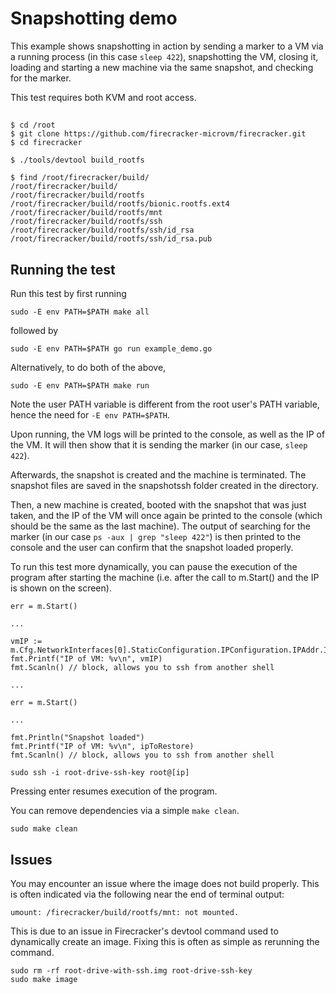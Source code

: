 # Snapshotting demo

This example shows snapshotting in action by sending a marker to a VM via a running process (in this case `sleep 422`), snapshotting the VM, closing it, loading and starting a new machine via the same snapshot, and checking for the marker.

This test requires both KVM and root access.

## 

```
$ cd /root
$ git clone https://github.com/firecracker-microvm/firecracker.git
$ cd firecracker

$ ./tools/devtool build_rootfs

$ find /root/firecracker/build/
/root/firecracker/build/
/root/firecracker/build/rootfs
/root/firecracker/build/rootfs/bionic.rootfs.ext4
/root/firecracker/build/rootfs/mnt
/root/firecracker/build/rootfs/ssh
/root/firecracker/build/rootfs/ssh/id_rsa
/root/firecracker/build/rootfs/ssh/id_rsa.pub
```

## Running the test

Run this test by first running

```
sudo -E env PATH=$PATH make all
```

followed by

```
sudo -E env PATH=$PATH go run example_demo.go
```

Alternatively, to do both of the above,
```
sudo -E env PATH=$PATH make run
```

Note the user PATH variable is different from the root user's PATH variable, hence the need for `-E env PATH=$PATH`.

Upon running, the VM logs will be printed to the console, as well as the IP of the VM. It will then show that it is sending the marker (in our case, `sleep 422`).

Afterwards, the snapshot is created and the machine is terminated. The snapshot files are saved in the snapshotssh folder created in the directory.

Then, a new machine is created, booted with the snapshot that was just taken, and the IP of the VM will once again be printed to the console (which should be the same as the last machine). The output of searching for the marker (in our case `ps -aux | grep "sleep 422"`) is then printed to the console and the user can confirm that the snapshot loaded properly.

To run this test more dynamically, you can pause the execution of the program after starting the machine (i.e. after the call to m.Start() and the IP is shown on the screen).

```
err = m.Start()

...

vmIP := m.Cfg.NetworkInterfaces[0].StaticConfiguration.IPConfiguration.IPAddr.IP.String()
fmt.Printf("IP of VM: %v\n", vmIP)
fmt.Scanln() // block, allows you to ssh from another shell

...

err = m.Start()

...

fmt.Println("Snapshot loaded")
fmt.Printf("IP of VM: %v\n", ipToRestore)
fmt.Scanln() // block, allows you to ssh from another shell
```

```
sudo ssh -i root-drive-ssh-key root@[ip]
```

Pressing enter resumes execution of the program.

You can remove dependencies via a simple `make clean`.

```
sudo make clean
```

## Issues

You may encounter an issue where the image does not build properly. This is often indicated via the following near the end of terminal output:

```
umount: /firecracker/build/rootfs/mnt: not mounted.
```

This is due to an issue in Firecracker's devtool command used to dynamically create an image. Fixing this is often as simple as rerunning the command.

```
sudo rm -rf root-drive-with-ssh.img root-drive-ssh-key
sudo make image
```